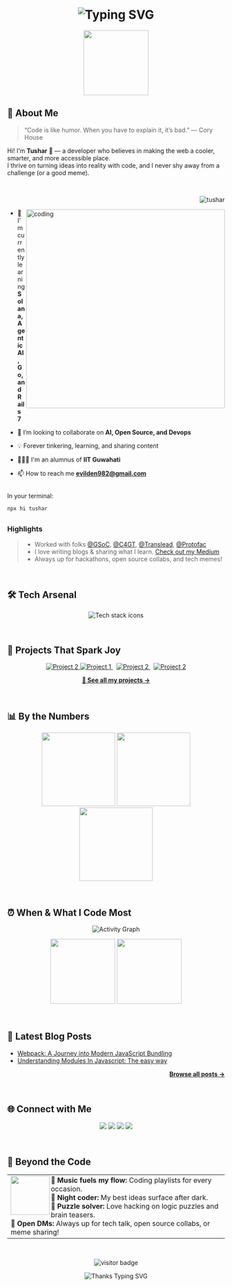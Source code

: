 <!--
Welcome, curious coder! 🧭
-->

<h1 align="center">
  <img src="https://readme-typing-svg.demolab.com?font=Fira+Code&duration=2000&pause=1000&color=00F59E&center=true&vCenter=true&width=435&lines=Hey+there%2C+I'm+Tushar98644!;Developer+%7C+Dreamer+%7C+Doer;Welcome+to+my+space+on+GitHub!+%F0%9F%9A%80" alt="Typing SVG" />
</h1>

<p align="center">
  <img src="https://media.giphy.com/media/WUlplcMpOCEmTGBtBW/giphy.gif" width="150" />
</p>

<!-- ------>

## 🚀 About Me

> “Code is like humor. When you have to explain it, it’s bad.” — Cory House

Hi! I’m <b>Tushar</b> 👋 — a developer who believes in making the web a cooler, smarter, and more accessible place.  
I thrive on turning ideas into reality with code, and I never shy away from a challenge (or a good meme).

</br>

<p align="right"> <img src="https://komarev.com/ghpvc/?username=Tushar98644&label=Profile%20views&color=d4b3df&style=flat-square" alt="tushar" /> </p>
<img align = "right" alt = coding height = "460px" src="https://i.ibb.co/vxm41K9r/github-profile.jpg">

- 🚀 I’m currently learning **Solana, Agentic AI, Go, and Rails 7**

- 🤝 I’m looking to collaborate on **AI, Open Source, and Devops**

- 💡 Forever tinkering, learning, and sharing content

- 👨🏻‍💻 I'm an alumnus of **IIT Guwahati** 

- 📫 How to reach me **evilden982@gmail.com**

##
In your terminal:
```bash
npx hi tushar
```

## 
### Highlights

> - Worked with folks [@GSoC](https://summerofcode.withgoogle.com/), [@C4GT](https://codeforgovtech.in/), [@Translead](), [@Protofac]()
> - I love writing blogs & sharing what I learn. [Check out my Medium](https://medium.com/@evilden982)
> - Always up for hackathons, open source collabs, and tech memes!

<br />

<!-- ------>

## 🛠️ Tech Arsenal

<p align="center">
  <img src="https://skillicons.dev/icons?i=js,ts,cpp,r,react,vue,nextjs,nodejs,django,rails,go,html,css,tailwind,mongodb,postgres,git,dart,docker,aws,linux,webpack,postman,unity,figma," alt="Tech stack icons" />
</p>

</br>

<!-- ------>

## 🌟 Projects That Spark Joy

<div align="center">
  <a href="https://github.com/Tushar98644/Apex.git">
    <img src="https://github-readme-stats.vercel.app/api/pin/?username=Tushar98644&repo=Apex&theme=github_dark" alt="Project 2" />
  </a>
  <a href="https://github.com/Tushar98644/PacketSentry.git">
    <img src="https://github-readme-stats.vercel.app/api/pin/?username=Tushar98644&repo=PacketSentry&theme=github_dark" alt="Project 1" />
  </a>
  &nbsp;
  <a href="https://github.com/Tushar98644/ProjectHub.git">
    <img src="https://github-readme-stats.vercel.app/api/pin/?username=Tushar98644&repo=ProjectHub&theme=github_dark" alt="Project 2" />
  </a>
  &nbsp;
  <a href="https://github.com/Tushar98644/Terraform.git">
    <img src="https://github-readme-stats.vercel.app/api/pin/?username=Tushar98644&repo=Terraform&theme=github_dark" alt="Project 2" />
  </a>
      
</div>

<p align="center">
  <a href="https://github.com/Tushar98644?tab=repositories">
    <b>🔗 See all my projects &rarr;</b>
  </a>
</p>

</br>

<!-- ------>

## 📊 By the Numbers

<p align="center">
  <img src="https://github-readme-stats.vercel.app/api?username=Tushar98644&show_icons=true&theme=github_dark&hide_title=true" height="170"/>
  <img src="https://github-readme-streak-stats.herokuapp.com/?user=Tushar98644&theme=github-dark" height="170"/>
  <img src="https://github-readme-stats.vercel.app/api/top-langs/?username=Tushar98644&layout=compact&theme=github_dark" height="170"/>
</p>

</br>

<!-- ------>

## ⏰ When & What I Code Most

<p align="center">
  <img src="https://github-readme-activity-graph.vercel.app/graph?username=Tushar98644&theme=github-compact&area=true" alt="Activity Graph" />
</p>

<p align="center">
  <img src="https://github-profile-summary-cards.vercel.app/api/cards/productive-time?username=Tushar98644&theme=github_dark" height="150"/>
  <img src="https://github-profile-summary-cards.vercel.app/api/cards/stats?username=Tushar98644&theme=github_dark" height="150"/>
</p>

</br>

<!-- ------>

## 📝 Latest Blog Posts

<!-- BLOG-POST-LIST:START -->
- [Webpack: A Journey into Modern JavaScript Bundling](https://medium.com/dev-genius/webpack-a-journey-into-modern-javascript-bundling-62cc63729c17)
- [Understanding Modules In Javascript: The easy way](https://medium.com/@evilden982/understanding-modules-in-javascript-the-easy-way-cf9340da4384)
<!-- BLOG-POST-LIST:END -->

<p align="right">
  <a href="https://medium.com/@evilden982"><strong>Browse all posts &rarr;</strong></a>
</p>

</br>

<!-- ------>

## 🌐 Connect with Me

<p align="center">
  <a href="https://linkedin.com/in/tushar-banik"><img src="https://img.shields.io/badge/-LinkedIn-0077B5?style=for-the-badge&logo=linkedin&logoColor=white"/></a>
  <a href="https://x.com/tushar_vibe"><img src="https://img.shields.io/badge/-Twitter-1da1f2?style=for-the-badge&logo=twitter&logoColor=white"/></a>
  <a href="mailto:evilden982@gmail.com"><img src="https://img.shields.io/badge/-Email-c14438?style=for-the-badge&logo=Gmail&logoColor=white"/></a>
  <a href="https://vibe-portfolio.vercel.app"><img src="https://img.shields.io/badge/-Portfolio-000?style=for-the-badge&logo=vercel&logoColor=white"/></a>
</p>

</br>

<!-- ------>

## 🧩 Beyond the Code

<table>
  <tr>
    <td>
      <img src="https://media.giphy.com/media/l0MYt5jPR6QX5pnqM/giphy.gif" width="90" align="left" />
      <b>🎵 Music fuels my flow:</b> Coding playlists for every occasion.<br>
      <b>🌙 Night coder:</b> My best ideas surface after dark.<br>
      <b>🎲 Puzzle solver:</b> Love hacking on logic puzzles and brain teasers.<br>
      <b>💬 Open DMs:</b> Always up for tech talk, open source collabs, or meme sharing!<br>
    </td>
  </tr>
</table>

</br>

<!-- ------>

<p align="center">
  <img src="https://visitor-badge.laobi.icu/badge?page_id=Tushar98644.Tushar98644" alt="visitor badge"/>
</p>

<p align="center">
  <img src="https://readme-typing-svg.demolab.com?font=Fira+Mono&duration=2000&pause=1000&color=00F59E&center=true&vCenter=true&width=600&lines=Thanks+for+stopping+by!+Keep+building+%F0%9F%9A%80" alt="Thanks Typing SVG" />
</p>
